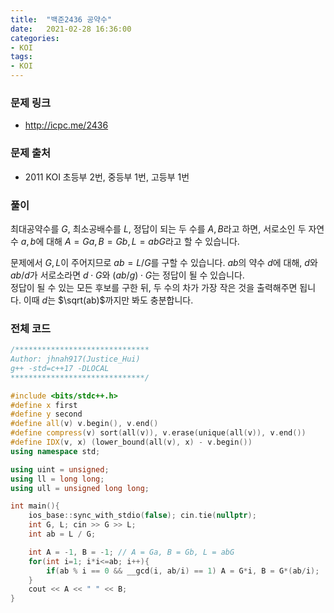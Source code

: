 ```yaml
---
title:  "백준2436 공약수"
date:   2021-02-28 16:36:00
categories:
- KOI
tags:
- KOI
---
```


### 문제 링크
* http://icpc.me/2436

### 문제 출처
* 2011 KOI 초등부 2번, 중등부 1번, 고등부 1번

### 풀이
최대공약수를 $G$, 최소공배수를 $L$, 정답이 되는 두 수를 $A, B$라고 하면, 서로소인 두 자연수 $a, b$에 대해 $A = Ga, B = Gb, L = abG$라고 할 수 있습니다.

문제에서 $G, L$이 주어지므로 $ab = L/G$를 구할 수 있습니다. $ab$의 약수 $d$에 대해, $d$와 $ab/d$가 서로소라면 $d \cdot G$와 $(ab/g) \cdot G$는 정답이 될 수 있습니다.<br>
정답이 될 수 있는 모든 후보를 구한 뒤, 두 수의 차가 가장 작은 것을 출력해주면 됩니다. 이때 $d$는 $\sqrt(ab)$까지만 봐도 충분합니다.

### 전체 코드
```cpp
/******************************
Author: jhnah917(Justice_Hui)
g++ -std=c++17 -DLOCAL
******************************/

#include <bits/stdc++.h>
#define x first
#define y second
#define all(v) v.begin(), v.end()
#define compress(v) sort(all(v)), v.erase(unique(all(v)), v.end())
#define IDX(v, x) (lower_bound(all(v), x) - v.begin())
using namespace std;

using uint = unsigned;
using ll = long long;
using ull = unsigned long long;

int main(){
    ios_base::sync_with_stdio(false); cin.tie(nullptr);
    int G, L; cin >> G >> L;
    int ab = L / G;

    int A = -1, B = -1; // A = Ga, B = Gb, L = abG
    for(int i=1; i*i<=ab; i++){
        if(ab % i == 0 && __gcd(i, ab/i) == 1) A = G*i, B = G*(ab/i);
    }
    cout << A << " " << B;
}
```
